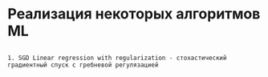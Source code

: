 # Реализация некоторых алгоритмов ML

## 
`1. SGD Linear regression with regularization - стохастический градиентный спуск с гребневой регулязацией`
